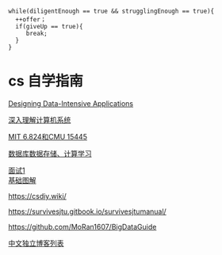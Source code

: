```

while(diligentEnough == true && strugglingEnough == true){
  ++offer；
  if(giveUp == true){
     break;
  }
}

```



# cs 自学指南
[Designing Data-Intensive Applications](https://vonng.gitbooks.io/ddia-cn/content/)

[深入理解计算机系统](https://csdiy.wiki/%E4%BD%93%E7%B3%BB%E7%BB%93%E6%9E%84/CSAPP/)

[MIT 6.824和CMU 15445](https://zhuanlan.zhihu.com/p/490171772)

[数据库数据存储、计算学习](https://distsys.cn/d/34-hui-ji-xia-fen-bu-shi-he-shu-ju-ku-xiang-guan-bo-wen-he-bo-zhu)

[面试1](https://www.iamshuaidi.com/)  
[基础图解](https://xiaolincoding.com/)

https://csdiy.wiki/

https://survivesjtu.gitbook.io/survivesjtumanual/

https://github.com/MoRan1607/BigDataGuide

[中文独立博客列表](https://github.com/timqian/chinese-independent-blogs)





